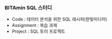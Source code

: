 ### BITAmin SQL 스터디 
* Code : 데이터 분석을 위한 SQL 레시피(한빛미디어)
* Assignment : 복습 과제
* Project : SQL 토이 프로젝트
